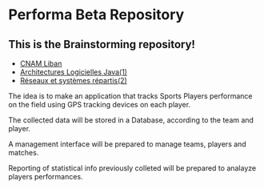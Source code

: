 # Performa Beta Repository

## This is the Brainstorming repository!

- [CNAM Liban](http://www.cnam-liban.fr/)
- [Architectures Logicielles Java(1)](http://www.cnam-liban.fr/rechercher-par-discipline/architectures-logicielles-java-1--935447.kjsp?RH=1454491189465)
- [Réseaux et systèmes répartis(2)](http://formation.cnam.fr/rechercher-par-discipline/reseaux-et-systemes-repartis-2--411337.kjsp?RF=)

The idea is to make an application that tracks Sports Players performance on the field using GPS tracking devices on each player.

The collected data will be stored in a Database, according to the team and player.

A management interface will be prepared to manage teams, players and matches.

Reporting of statistical info previously colleted will be prepared to analayze players performances.
